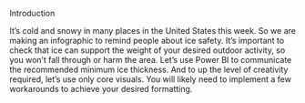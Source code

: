 Introduction

It’s cold and snowy in many places in the United States this week. So we are making an infographic to remind people about ice safety. It’s important to check that ice can support the weight of your desired outdoor activity, so you won’t fall through or harm the area. 
Let’s use Power BI to communicate the recommended minimum ice thickness. And to up the level of creativity required, let’s use only core visuals. You will likely need to implement a few workarounds to achieve your desired formatting. 
